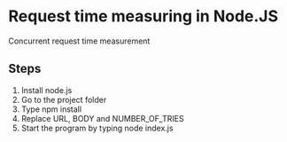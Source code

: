 # Request time measuring in Node.JS
Concurrent request time measurement

## Steps
1. Install node.js
2. Go to the project folder
3. Type npm install
4. Replace URL, BODY and NUMBER_OF_TRIES
5. Start the program by typing node index.js